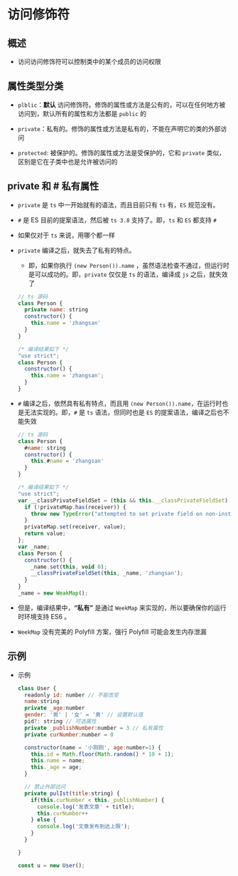 # 访问修饰符

## 概述

*   访问访问修饰符可以控制类中的某个成员的访问权限

## 属性类型分类

*   `plblic`：**默认** 访问修饰符。修饰的属性或方法是公有的，可以在任何地方被访问到，默认所有的属性和方法都是 `public` 的

*   `private`：私有的。修饰的属性或方法是私有的，不能在声明它的类的外部访问

*   `protected`: 被保护的。修饰的属性或方法是受保护的，它和 `private` 类似，区别是它在子类中也是允许被访问的

## private 和 # 私有属性

*   `private` 是 `ts` 中一开始就有的语法，而且目前只有 `ts` 有，`ES` 规范没有。

*   `#` 是 ES 目前的提案语法，然后被 `ts 3.8` 支持了。即，`ts` 和 `ES` 都支持 `#`

*   如果仅对于 `ts` 来说，用哪个都一样

*   `private` 编译之后，就失去了私有的特点。

    *   即，如果你执行 `(new Person()).name` ，虽然语法检查不通过，但运行时是可以成功的。即，`private` 仅仅是 `ts` 的语法，编译成 `js` 之后，就失效了

    ```javascript
    // ts 源码
    class Person {
      private name: string
      constructor() {
        this.name = 'zhangsan'
      }
    }

    /* 编译结果如下 */
    "use strict";
    class Person {
      constructor() {
        this.name = 'zhangsan';
      }
    }
    ```

*   `#` 编译之后，依然具有私有特点，而且用 `(new Person()).name`，在运行时也是无法实现的。即，`#` 是 `ts` 语法，但同时也是 `ES` 的提案语法，编译之后也不能失效

    ```javascript
    // ts 源码
    class Person {
      #name: string
      constructor() {
        this.#name = 'zhangsan'
      }
    }

    /* 编译结果如下 */
    "use strict";
    var __classPrivateFieldSet = (this && this.__classPrivateFieldSet) || function (receiver, privateMap, value) {
      if (!privateMap.has(receiver)) {
        throw new TypeError("attempted to set private field on non-instance");
      }
      privateMap.set(receiver, value);
      return value;
    };
    var _name;
    class Person {
      constructor() {
        _name.set(this, void 0);
        __classPrivateFieldSet(this, _name, 'zhangsan');
      }
    }
    _name = new WeakMap();
    ```

*   但是，编译结果中，**“私有”** 是通过 `WeekMap` 来实现的，所以要确保你的运行时环境支持 ES6 。

*   `WeekMap` 没有完美的 Polyfill 方案，强行 Polyfill 可能会发生内存泄漏

## 示例

*   示例

    ```javascript
    class User {
      readonly id: number // 不能改变
      name:string
      private _age:number
      gender: '男' | '女' = '男' // 设置默认值
      pid?: string // 可选属性
      private _publishNumber:number = 3 // 私有属性
      private curNumber:number = 0

      constructor(name = '小刚刚', age:number=1) {
        this.id = Math.floor(Math.random() * 10 + 1);
        this.name = name;
        this._age = age;
      }

      // 禁止外部访问
      private pulIst(title:string) {
        if(this.curNumber < this._publishNumber) {
          console.log('发表文章' + title);
          this.curNumber++
        } else {
          console.log('文章发布到达上限');
        }
      }

    }

    const u = new User();
    ```
